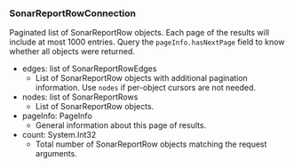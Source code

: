 ### SonarReportRowConnection
Paginated list of SonarReportRow objects. Each page of the results will include at most 1000 entries. Query the `pageInfo.hasNextPage` field to know whether all objects were returned.

- edges: list of SonarReportRowEdges
  - List of SonarReportRow objects with additional pagination information. Use `nodes` if per-object cursors are not needed.
- nodes: list of SonarReportRows
  - List of SonarReportRow objects.
- pageInfo: PageInfo
  - General information about this page of results.
- count: System.Int32
  - Total number of SonarReportRow objects matching the request arguments.
